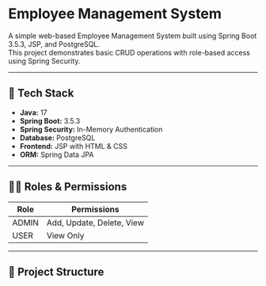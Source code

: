 
# Employee Management System

A simple web-based Employee Management System built using Spring Boot 3.5.3, JSP, and PostgreSQL.  
This project demonstrates basic CRUD operations with role-based access using Spring Security.

---

## 🔧 Tech Stack

- **Java:** 17
- **Spring Boot:** 3.5.3
- **Spring Security:** In-Memory Authentication
- **Database:** PostgreSQL
- **Frontend:** JSP with HTML & CSS
- **ORM:** Spring Data JPA

---

## 🧑‍💼 Roles & Permissions

| Role  | Permissions                       |
|-------|-----------------------------------|
| ADMIN | Add, Update, Delete, View         |
| USER  | View Only                         |

---

## 📁 Project Structure

